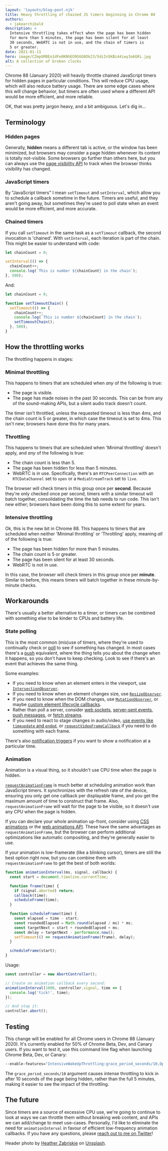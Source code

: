 ```yaml
---
layout: 'layouts/blog-post.njk'
title: Heavy throttling of chained JS timers beginning in Chrome 88
authors:
  - jakearchibald
description: >
  Intensive throttling takes effect when the page has been hidden
  for more than 5 minutes, the page has been silent for at least
  30 seconds, WebRTC is not in use, and the chain of timers is
  5 or greater.
date: 2021-01-11
hero: image/CZmpGM8Eo1dFe0KNhEO9SGO8Ok23/5diIn5KBi44iwy3o6GRi.jpg
alt: A collection of broken clocks
---
```


Chrome 88 (January 2020) will heavily throttle chained JavaScript timers for
hidden pages in particular conditions. This will reduce CPU usage, which will
also reduce battery usage. There are some edge cases where this will change
behavior, but timers are often used where a different API would be more
efficient, and more reliable.

OK, that was pretty jargon heavy, and a bit ambiguous. Let's dig in…

## Terminology

### Hidden pages

Generally, **hidden** means a different tab is active, or the window has been
minimized, but browsers may consider a page hidden whenever its content is
totally not-visible. Some browsers go further than others here, but you can
always use the [page visibility
API](https://developer.mozilla.org/en-US/docs/Web/API/Page_Visibility_API) to
track when the browser thinks visibility has changed.

### JavaScript timers

By "JavaScript timers" I mean `setTimeout` and `setInterval`, which allow you to
schedule a callback sometime in the future. Timers are useful, and they aren't
going away, but sometimes they're used to poll state when an event would be more
efficient, and more accurate.

### Chained timers

If you call `setTimeout` in the same task as a `setTimeout` callback, the second
invocation is 'chained'. With `setInterval`, each iteration is part of the
chain. This might be easier to understand with code:

```js
let chainCount = 0;

setInterval(() => {
  chainCount++;
  console.log(`This is number ${chainCount} in the chain`);
}, 500);
```

And:

```js
let chainCount = 0;

function setTimeoutChain() {
  setTimeout(() => {
    chainCount++;
    console.log(`This is number ${chainCount} in the chain`);
    setTimeoutChain();
  }, 500);
}
```

## How the throttling works

The throttling happens in stages:

### Minimal throttling

This happens to timers that are scheduled when _any_ of the following is true:

- The page is visible.
- The page has made noises in the past 30 seconds. This can be from any of the
  sound-making APIs, but a silent audio track doesn't count.

The timer isn't throttled, unless the requested timeout is less than 4ms, and
the chain count is 5 or greater, in which case the timeout is set to 4ms. This
isn't new; browsers have done this for many years.

### Throttling

This happens to timers that are scheduled when 'Minimal throttling' doesn't
apply, and _any_ of the following is true:

- The chain count is less than 5.
- The page has been hidden for less than 5 minutes.
- WebRTC is in use. Specifically, there's an `RTCPeerConnection` with an
  `RTCDataChannel` set to `open` or a `MediaStreamTrack` set to `live`.

The browser will check timers in this group once per **second**. Because they're
only checked once per second, timers with a similar timeout will batch together,
consolidating the time the tab needs to run code. This isn't new either;
browsers have been doing this to some extent for years.

### Intensive throttling

Ok, this is the new bit in Chrome 88. This happens to timers that are scheduled
when neither 'Minimal throttling' or 'Throttling' apply, meaning _all_ of the
following is true:

- The page has been hidden for more than 5 minutes.
- The chain count is 5 or greater.
- The page has been silent for at least 30 seconds.
- WebRTC is not in use.

In this case, the browser will check timers in this group once per **minute**.
Similar to before, this means timers will batch together in these
minute-by-minute checks.

## Workarounds

There's usually a better alternative to a timer, or timers can be combined with
something else to be kinder to CPUs and battery life.

### State polling

This is the most common (mis)use of timers, where they're used to continually
check or [poll](https://en.wikipedia.org/wiki/Polling_%28computer_science%29)
to see if something has changed. In most cases there's a
[push](https://en.wikipedia.org/wiki/Push_technology) equivalent, where the
thing tells you about the change when it happens, so you don't have to keep
checking. Look to see if there's an event that achieves the same thing.

Some examples:

- If you need to know when an element enters in the viewport, use
  [`IntersectionObserver`](https://developer.mozilla.org/en-US/docs/Web/API/Intersection_Observer_API).
- If you need to know when an element changes size, use
  [`ResizeObserver`](https://web.dev/resize-observer/).
- If you need to know when the DOM changes, use
  [`MutationObserver`](https://developer.mozilla.org/en-US/docs/Web/API/MutationObserver),
  or maybe [custom element lifecycle
  callbacks](https://developer.mozilla.org/en-US/docs/Web/Web_Components/Using_custom_elements).
- Rather than poll a server, consider [web
  sockets](https://developer.mozilla.org/en-US/docs/Web/API/WebSockets_API),
  [server-sent
  events](https://developer.mozilla.org/en-US/docs/Web/API/EventSource), [push
  messages](https://developer.mozilla.org/en-US/docs/Web/API/Push_API), or
  [fetch
  streams](https://web.dev/fetch-upload-streaming/#previously-on-the-exciting-adventures-of-fetch-streams).
- If you need to react to stage changes in audio/video, [use events like
  `timeupdate` and
  `ended`](https://html.spec.whatwg.org/multipage/media.html#mediaevents), or
  [`requestVideoFrameCallback`](https://web.dev/requestvideoframecallback-rvfc/)
  if you need to do something with each frame.

There's also [notification triggers](https://web.dev/notification-triggers/) if
you want to show a notification at a particular time.

### Animation

Animation is a visual thing, so it shouldn't use CPU time when the page is hidden.

[`requestAnimationFrame`](https://developer.mozilla.org/en-US/docs/Web/API/window/requestAnimationFrame)
is much better at scheduling animation work than JavaScript timers. It
synchronizes with the refresh rate of the device, ensuring you only get one
callback per displayable frame, and you get the maximum amount of time to
construct that frame. Also, `requestAnimationFrame` will wait for the page to be
visible, so it doesn't use any CPU when the page is hidden.

If you can declare your whole animation up-front, consider using [CSS
animations](https://developer.mozilla.org/en-US/docs/Web/CSS/animation) or the
[web animations
API](https://developer.mozilla.org/en-US/docs/Web/API/Web_Animations_API). These
have the same advantages as `requestAnimationFrame`, but the browser can perform
additional optimizations like automatic compositing, and they're generally
easier to use.

If your animation is low-framerate (like a blinking cursor), timers are still
the best option right now, but you can combine them with `requestAnimationFrame`
to get the best of both worlds:

```js
function animationInterval(ms, signal, callback) {
  const start = document.timeline.currentTime;

  function frame(time) {
    if (signal.aborted) return;
    callback(time);
    scheduleFrame(time);
  }

  function scheduleFrame(time) {
    const elapsed = time - start;
    const roundedElapsed = Math.round(elapsed / ms) * ms;
    const targetNext = start + roundedElapsed + ms;
    const delay = targetNext - performance.now();
    setTimeout(() => requestAnimationFrame(frame), delay);
  }

  scheduleFrame(start);
}
```

Usage:

```js
const controller = new AbortController();

// Create an animation callback every second:
animationInterval(1000, controller.signal, time => {
  console.log('tick!', time);
});

// And stop it:
controller.abort();
```

## Testing

This change will be enabled for all Chrome users in Chrome 88 (January 2020).
It's currently enabled for 50% of Chrome Beta, Dev, and Canary users.
If you want to test it, use this command line flag when launching Chrome
Beta, Dev, or Canary:

```bash
--enable-features="IntensiveWakeUpThrottling:grace_period_seconds/10,OptOutZeroTimeoutTimersFromThrottling,AllowAggressiveThrottlingWithWebSocket"
```

The `grace_period_seconds/10` argument causes intense throttling to kick in
after 10 seconds of the page being hidden, rather than the full 5 minutes,
making it easier to see the impact of the throttling.

## The future

Since timers are a source of excessive CPU use, we're going to continue to look at
ways we can throttle them without breaking web content, and APIs we can
add/change to meet use-cases. Personally, I'd like to eliminate the need for
`animationInterval` in favour of efficient low-frequency animation callbacks. If
you have any questions, please [reach out to me on
Twitter](https://twitter.com/jaffathecake/)!

Header photo by [Heather Zabriskie](https://unsplash.com/@heatherz) on
[Unsplash](https://unsplash.com/photos/yBzrPGLjMQw).
